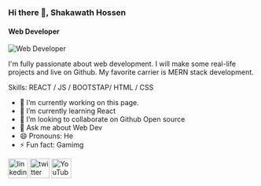 ### Hi there 👋, Shakawath Hossen
#### Web Developer
![Web Developer](https://media-exp1.licdn.com/dms/image/C5616AQHp84bDWO3ejw/profile-displaybackgroundimage-shrink_200_800/0/1645433157469?e=1651104000&v=beta&t=CjCs5ui79nGrB8PBMYDwJqVLsChGcY8BggxCd3VHV98)

I'm fully passionate about web development. I will make some real-life projects and live on Github. My favorite carrier is MERN stack development.

Skills: REACT / JS / BOOTSTAP/ HTML / CSS

- 🔭 I’m currently working on this page. 
- 🌱 I’m currently learning React 
- 👯 I’m looking to collaborate on Github Open source 
- 💬 Ask me about Web Dev 
- 😄 Pronouns: He 
- ⚡ Fun fact: Gamimg 


[<img src='https://cdn.jsdelivr.net/npm/simple-icons@3.0.1/icons/linkedin.svg' alt='linkedin' height='40'>](https://www.linkedin.com/in/ShakawathHossen/)  [<img src='https://cdn.jsdelivr.net/npm/simple-icons@3.0.1/icons/twitter.svg' alt='twitter' height='40'>](https://twitter.com/@ShakawathHosse1)  [<img src='https://cdn.jsdelivr.net/npm/simple-icons@3.0.1/icons/youtube.svg' alt='YouTube' height='40'>](https://www.youtube.com/channel/Shakawathhossen)  

